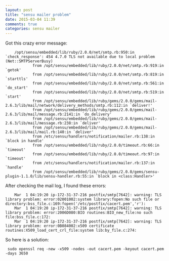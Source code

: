 ```yaml
---
layout: post
title: "sensu mailer problem"
date: 2015-03-04 11:39
comments: true
categories: sensu mailer 
---
```



Got this crazy error message:

        /opt/sensu/embedded/lib/ruby/2.0.0/net/smtp.rb:950:in `check_response': 454 4.7.0 TLS not available due to local problem (Net::SMTPServerBusy)
                from /opt/sensu/embedded/lib/ruby/2.0.0/net/smtp.rb:919:in `getok'
                from /opt/sensu/embedded/lib/ruby/2.0.0/net/smtp.rb:819:in `starttls'
                from /opt/sensu/embedded/lib/ruby/2.0.0/net/smtp.rb:561:in `do_start'
                from /opt/sensu/embedded/lib/ruby/2.0.0/net/smtp.rb:519:in `start'
                from /opt/sensu/embedded/lib/ruby/gems/2.0.0/gems/mail-2.6.3/lib/mail/network/delivery_methods/smtp.rb:112:in `deliver!'
                from /opt/sensu/embedded/lib/ruby/gems/2.0.0/gems/mail-2.6.3/lib/mail/message.rb:2141:in `do_delivery'
                from /opt/sensu/embedded/lib/ruby/gems/2.0.0/gems/mail-2.6.3/lib/mail/message.rb:238:in `deliver'
                from /opt/sensu/embedded/lib/ruby/gems/2.0.0/gems/mail-2.6.3/lib/mail/mail.rb:140:in `deliver'
                from /etc/sensu/handlers/notification/mailer.rb:138:in `block in handle'
                from /opt/sensu/embedded/lib/ruby/2.0.0/timeout.rb:66:in `timeout'
                from /opt/sensu/embedded/lib/ruby/2.0.0/timeout.rb:97:in `timeout'
                from /etc/sensu/handlers/notification/mailer.rb:137:in `handle'
                from /opt/sensu/embedded/lib/ruby/gems/2.0.0/gems/sensu-plugin-1.1.0/lib/sensu-handler.rb:55:in `block in <class:Handler>'

After checking the mail log, I found these errors:

        Mar  1 04:19:20 ip-172-31-37-216 postfix/smtp[7642]: warning: TLS library problem: error:02001002:system library:fopen:No such file or directory:bss_file.c:169:fopen('/etc/postfix/cacert.pem','r'):
        Mar  1 04:19:20 ip-172-31-37-216 postfix/smtp[7642]: warning: TLS library problem: error:2006D080:BIO routines:BIO_new_file:no such file:bss_file.c:172:
        Mar  1 04:19:20 ip-172-31-37-216 postfix/smtp[7642]: warning: TLS library problem: error:0B084002:x509 certificate routines:X509_load_cert_crl_file:system lib:by_file.c:274:

So here is a solution:

     sudo openssl req -new -x509 -nodes -out cacert.pem -keyout cacert.pem -days 3650




